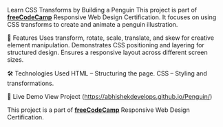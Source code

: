 Learn CSS Transforms by Building a Penguin
This project is part of **[freeCodeCamp](https://www.freecodecamp.org/)**  Responsive Web Design Certification. It focuses on using CSS transforms to create and animate a penguin illustration.

📌 Features
Uses transform, rotate, scale, translate, and skew for creative element manipulation.
Demonstrates CSS positioning and layering for structured design.
Ensures a responsive layout across different screen sizes.

🛠️ Technologies Used
HTML – Structuring the page.
CSS – Styling and transformations.

🚀 Live Demo
View Project  (https://abhishekdevelops.github.io/Penguin/)


This project is a part of **[freeCodeCamp](https://www.freecodecamp.org/)** Responsive Web Design Certification.
